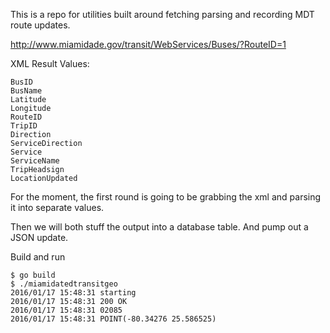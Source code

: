 This is a repo for utilities built around fetching parsing and recording MDT route updates.

http://www.miamidade.gov/transit/WebServices/Buses/?RouteID=1

XML Result Values:

    BusID
    BusName
    Latitude
    Longitude
    RouteID
    TripID
    Direction
    ServiceDirection
    Service
    ServiceName
    TripHeadsign
    LocationUpdated

For the moment, the first round is going to be grabbing the xml and parsing it into separate values.

Then we will both stuff the output into a database table.
And pump out a JSON update.


Build and run

    $ go build
    $ ./miamidatedtransitgeo
    2016/01/17 15:48:31 starting
    2016/01/17 15:48:31 200 OK
    2016/01/17 15:48:31 02085
    2016/01/17 15:48:31 POINT(-80.34276 25.586525)

